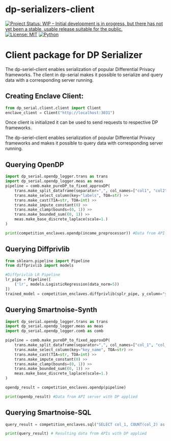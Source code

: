 # dp-serializers-client
[![Project Status: WIP – Initial development is in progress, but there has not yet been a stable, usable release suitable for the public.](https://www.repostatus.org/badges/latest/wip.svg)](https://www.repostatus.org/#wip)
[![License: MIT](https://img.shields.io/badge/License-MIT-yellow.svg)](https://opensource.org/licenses/MIT)
[![Python](https://img.shields.io/badge/python-3.8%20%7C%203.9%20%7C%203.10-blue)](https://www.python.org/)


# Client package for DP Serializer

The dp-seriel-client enables serialization of popular Differential Privacy frameworks.
The client in dp-serial makes it possible to serialize and query data with a corresponding server running.


## Creating Enclave Client:
```python
from dp_serial.client.client import Client
enclave_client = Client("http://localhost:3031")
```
Once client is initialized it can be used to send requests to respective DP frameworks.

The dp-seriel-client enables serialization of popular Differential Privacy frameworks and makes it possible to query data with corresponding server running.

## Querying OpenDP
```python
import dp_serial.opendp_logger.trans as trans
import dp_serial.opendp_logger.meas as meas
pipeline = comb.make_pureDP_to_fixed_approxDP(
    trans.make_split_dataframe(separator=",", col_names=["col1", "col2", "col3", "col4", "col5", "col6", "labels"]) >>
    trans.make_select_column(key="labels", TOA=str) >>
    trans.make_cast(TIA=str, TOA=int) >>
    trans.make_impute_constant(0) >> 
    trans.make_clamp(bounds=(0, 1)) >>
    trans.make_bounded_sum((0, 1)) >>
    meas.make_base_discrete_laplace(scale=1.)
)

print(competition_enclaves.opendp(income_preprocessor)) #Data from API server with DP applied
```

## Querying Diffprivlib
```python
from sklearn.pipeline import Pipeline
from diffprivlib import models

#Diffprivlib LR Pipeline 
lr_pipe = Pipeline([
    ('lr', models.LogisticRegression(data_norm=5))
])
trained_model = competition_enclaves.diffprivlib(splr_pipe, y_column="y_return") # Trained model from API Server with DP applied
```

## Querying Smartnoise-Synth
```python
import dp_serial.opendp_logger.trans as trans
import dp_serial.opendp_logger.meas as meas
import dp_serial.opendp_logger.comb as comb

pipeline = comb.make_pureDP_to_fixed_approxDP(
    trans.make_split_dataframe(separator=",", col_names=["col_1", "col_2", "col_3"]) >>
    trans.make_select_column(key="key_name", TOA=str) >>
    trans.make_cast(TIA=str, TOA=int) >>
    trans.make_impute_constant(0) >> 
    trans.make_clamp(bounds=(0, 1)) >>
    trans.make_bounded_sum((0, 1)) >>
    meas.make_base_discrete_laplace(scale=1.)
)

opendp_result = competition_enclaves.opendp(pipeline)

print(opendp_result) #Data from API server with DP applied
```

## Querying Smartnoise-SQL

```python
query_result = competition_enclaves.sql("SELECT col_1, COUNT(col_2) as ret_col_2 FROM comp.comp GROUP BY col_3", 1,0.0001)

print(query_result) # Resulting data from APIs with DP applied
```

